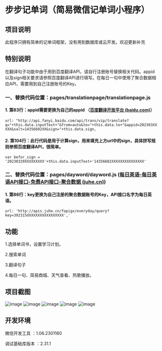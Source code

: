 # 步步记单词（简易微信记单词小程序）



## 项目说明

此程序只拥有简单的记单词框架，没有用到数据库或云开发。欢迎更新补充

## **特别说明**

在翻译句子功能中由于用到百度翻译API，请自行注册账号替换相关代码。appid以及sign相关要求请参照百度翻译API进行填写。在每日一句中使用了聚合数据相应API，需要用到自己注册账号的Key。

### 一、替换代码位置：pages/translationpage/translationpage.js  
#### 1. 第83行：appid需要更换为自己的appid （[百度翻译开放平台 (baidu.com)](https://fanyi-api.baidu.com/product/113)）

`url: "http://api.fanyi.baidu.com/api/trans/vip/translate?q="+this.data.inputText+"&from=auto&to="+this.data.to+"&appid=202303XXXXX&salt=14356602XX&sign="+this.data.sign,`

#### 2. 第104行：此行代码是用于计算sign，用来填充上方url中的sign，具体拼写规则参照百度翻译API，很简单。
`var befor_sign = '20230329XXXXXXXXX'+this.data.inputText+'14356602XXXXXXXXXXXXXXX'`
### 二、替换代码位置：pages/dayword/dayword.js  ([每日英语-每日英语API接口-免费API接口-聚合数据 (juhe.cn)](https://www.juhe.cn/docs/api/id/760))
#### 1. 第86行：key更换为自己注册的聚合数据账号的Key，API接口名字为每日英语。
`url: 'http://apis.juhe.cn/fapigx/everyday/query?key=392315dXXXXXXXXXXXXXXXX','`
   

## 功能

1.选择单词书，设置学习计划。

2.搜索单词

3.翻译句子

4.每日一句、简易商城、天气查看、热歌播放。

## 项目截图
![image](https://github.com/zhenghaoyang24/WeChatProjects-BlueWord/assets/95458562/001f78e5-a0a0-4e11-9b0c-a76f1b832886)
![image](https://github.com/zhenghaoyang24/WeChatProjects-BlueWord/assets/95458562/a43bf936-5bf5-49f1-8282-6f76b88d24e0)
![image](https://github.com/zhenghaoyang24/WeChatProjects-BlueWord/assets/95458562/dd67ac99-c09a-4104-a83f-f001f47ca250)
![image](https://github.com/zhenghaoyang24/WeChatProjects-BlueWord/assets/95458562/bef2f949-010d-4965-8f1f-3bec39fd517a)
![image](https://github.com/zhenghaoyang24/WeChatProjects-BlueWord/assets/95458562/91201e4b-b958-4218-b7a3-2ed60107cc87)


## 开发环境

微信开发工具 ：1.06.2301160

调试基础库版本 ：2.31.1

